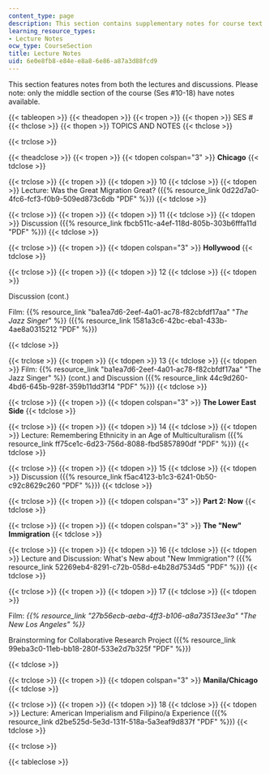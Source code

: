 ```yaml
---
content_type: page
description: This section contains supplementary notes for course text.
learning_resource_types:
- Lecture Notes
ocw_type: CourseSection
title: Lecture Notes
uid: 6e0e8fb8-e84e-e8a8-6e86-a87a3d88fcd9
---
```


This section features notes from both the lectures and discussions. Please note: only the middle section of the course (Ses #10-18) have notes available.

{{< tableopen >}}
{{< theadopen >}}
{{< tropen >}}
{{< thopen >}}
SES #
{{< thclose >}}
{{< thopen >}}
TOPICS AND NOTES
{{< thclose >}}

{{< trclose >}}

{{< theadclose >}}
{{< tropen >}}
{{< tdopen colspan="3" >}}
**Chicago**
{{< tdclose >}}

{{< trclose >}}
{{< tropen >}}
{{< tdopen >}}
10
{{< tdclose >}}
{{< tdopen >}}
Lecture: Was the Great Migration Great? ({{% resource_link 0d22d7a0-4fc6-fcf3-f0b9-509ed873c6db "PDF" %}})
{{< tdclose >}}

{{< trclose >}}
{{< tropen >}}
{{< tdopen >}}
11
{{< tdclose >}}
{{< tdopen >}}
Discussion ({{% resource_link fbcb511c-a4ef-118d-805b-303b6fffa11d "PDF" %}})
{{< tdclose >}}

{{< trclose >}}
{{< tropen >}}
{{< tdopen colspan="3" >}}
**Hollywood**
{{< tdclose >}}

{{< trclose >}}
{{< tropen >}}
{{< tdopen >}}
12
{{< tdclose >}}
{{< tdopen >}}


Discussion (cont.)

Film: {{% resource_link "ba1ea7d6-2eef-4a01-ac78-f82cbfdf17aa" "_The Jazz Singer_" %}} ({{% resource_link 1581a3c6-42bc-eba1-433b-4ae8a0315212 "PDF" %}})


{{< tdclose >}}

{{< trclose >}}
{{< tropen >}}
{{< tdopen >}}
13
{{< tdclose >}}
{{< tdopen >}}
Film: {{% resource_link "ba1ea7d6-2eef-4a01-ac78-f82cbfdf17aa" "The Jazz Singer" %}} (cont.) and Discussion ({{% resource_link 44c9d260-4bd6-645b-928f-359b11dd3f14 "PDF" %}})
{{< tdclose >}}

{{< trclose >}}
{{< tropen >}}
{{< tdopen colspan="3" >}}
**The Lower East Side**
{{< tdclose >}}

{{< trclose >}}
{{< tropen >}}
{{< tdopen >}}
14
{{< tdclose >}}
{{< tdopen >}}
Lecture: Remembering Ethnicity in an Age of Multiculturalism ({{% resource_link ff75ce1c-6d23-756d-8088-fbd5857890df "PDF" %}})
{{< tdclose >}}

{{< trclose >}}
{{< tropen >}}
{{< tdopen >}}
15
{{< tdclose >}}
{{< tdopen >}}
Discussion ({{% resource_link f5ac4123-b1c3-6241-0b50-c92c8629c260 "PDF" %}})
{{< tdclose >}}

{{< trclose >}}
{{< tropen >}}
{{< tdopen colspan="3" >}}
**Part 2: Now**
{{< tdclose >}}

{{< trclose >}}
{{< tropen >}}
{{< tdopen colspan="3" >}}
**The "New" Immigration**
{{< tdclose >}}

{{< trclose >}}
{{< tropen >}}
{{< tdopen >}}
16
{{< tdclose >}}
{{< tdopen >}}
Lecture and Discussion: What's New about "New Immigration"? ({{% resource_link 52269eb4-8291-c72b-058d-e4b28d7534d5 "PDF" %}})
{{< tdclose >}}

{{< trclose >}}
{{< tropen >}}
{{< tdopen >}}
17
{{< tdclose >}}
{{< tdopen >}}


Film: _{{% resource_link "27b56ecb-aeba-4ff3-b106-a8a73513ee3a" "The New Los Angeles" %}}_

Brainstorming for Collaborative Research Project ({{% resource_link 99eba3c0-11eb-bb18-280f-533e2d7b325f "PDF" %}})


{{< tdclose >}}

{{< trclose >}}
{{< tropen >}}
{{< tdopen colspan="3" >}}
**Manila/Chicago**
{{< tdclose >}}

{{< trclose >}}
{{< tropen >}}
{{< tdopen >}}
18
{{< tdclose >}}
{{< tdopen >}}
Lecture: American Imperialism and Filipino/a Experience ({{% resource_link d2be525d-5e3d-131f-518a-5a3eaf9d837f "PDF" %}})
{{< tdclose >}}

{{< trclose >}}

{{< tableclose >}}